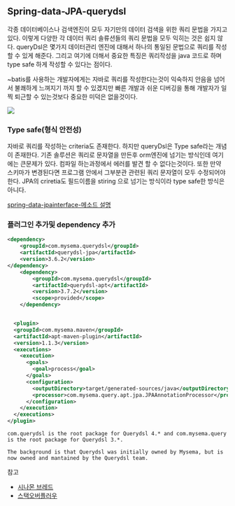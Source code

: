## Spring-data-JPA-querydsl
각종 데이터베이스나 검색엔진이 모두 자기만의 데이터 검색을 위한 쿼리 문법을 가지고 있다. 이렇게 다양한 각 데이터 쿼리 솔류션들의 쿼리 문법을 모두 익히는 것은 쉽지 않다. queryDsl은 몇가지 데이터관리 엔진에 대해서 하나의 통일된 문법으로 쿼리를 작성할 수 있게 해준다. 그리고 여기에 더해서 중요한 특징은 쿼리작성을 java 코드로 하며 type safe 하게 작성할 수 있다는 점이다.

~batis를 사용하는 개발자에게는 자바로 쿼리를 작성한다는것이 익숙하지 안음을 넘어서 불쾌하게 느껴지기 까지 할 수 있겠지만 빠른 개발과 쉬운 디버깅을 통해 개발자가 일찍 퇴근할 수 있는것보다  중요한 미덕은 없을것이다.

![](http://i.imgur.com/ftaKwmx.png)

### Type safe(형식 안전성)
자바로 쿼리를 작성하는 criteria도 존재한다. 하지만 queryDsl은 Type safe라는 개념이 존재한다. 기존 솔루션은 쿼리로 문자열을 만든후 orm엔진에 넘기는 방식인데 여기에는 큰문제가 있다. 컴파일 하는과정에서 에러를 발견 할 수 없다는것이다. 또한 만약 스키마가 변경된다면 프로그램 안에서 그부분관 관련된 쿼리 문자열이 모두 수정되어야한다. JPA의 criretia도 필드이름을 stiring 으로 넘기는 방식이라 type safe한 방식은 아니다.

[spring-data-jpainterface-메소드 설명](http://docs.spring.io/spring-data/jpa/docs/1.10.1.RELEASE/reference/html/#jpa.sample-app.finders.strategies)

### 플러그인 추가및 dependency 추가
```xml
<dependency>
	<groupId>com.mysema.querydsl</groupId>
	<artifactId>querydsl-jpa</artifactId>
	<version>3.6.2</version>
</dependency>
	<dependency>
		<groupId>com.mysema.querydsl</groupId>
		<artifactId>querydsl-apt</artifactId>
		<version>3.7.2</version>
		<scope>provided</scope>
	</dependency>


  <plugin>
  <groupId>com.mysema.maven</groupId>
  <artifactId>apt-maven-plugin</artifactId>
  <version>1.1.3</version>
  <executions>
    <execution>
      <goals>
        <goal>process</goal>
      </goals>
      <configuration>
        <outputDirectory>target/generated-sources/java</outputDirectory>
        <processor>com.mysema.query.apt.jpa.JPAAnnotationProcessor</processor>
      </configuration>
    </execution>
  </executions>
</plugin>
```
```
com.querydsl is the root package for Querydsl 4.* and com.mysema.query is the root package for Querydsl 3.*.

The background is that Querydsl was initially owned by Mysema, but is now owned and mantained by the Querydsl team.
```


참고
* [시나몬 브레드](http://adrenal.tistory.com/23)
* [스택오버플러우](https://stackoverflow.com/questions/32469814/the-difference-between-com-mysema-query-and-com-querydsl)

